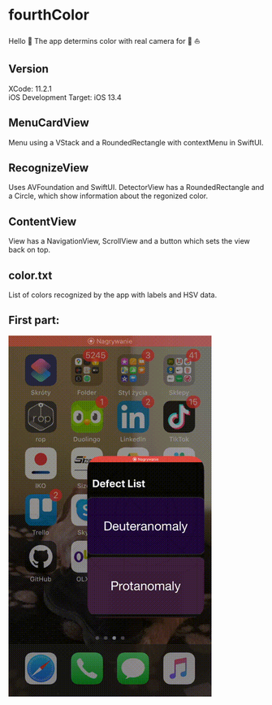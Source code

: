 # fourthColor
Hello :wave:
The app determins color with real camera for  :iphone: :boat:
    
## Version   
XCode: 11.2.1     
iOS Development Target: iOS 13.4   

## MenuCardView  
Menu using a VStack and a RoundedRectangle with contextMenu in SwiftUI.   

## RecognizeView   
Uses AVFoundation and SwiftUI. DetectorView has a RoundedRectangle and a Circle, which show information about the regonized color.  

## ContentView
View has a NavigationView, ScrollView and a button which sets the view back on top.

## color.txt
List of colors recognized by the app with labels and HSV data.

## First part:
![text](https://github.com/nataliawcislo/fourthColor/blob/master/defectColor.gif)
